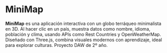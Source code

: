# MiniMap
**MiniMap** es una aplicación interactiva con un globo terráqueo minimalista en 3D. Al hacer clic en un país, muestra datos como nombre, idioma, población y clima, usando APIs como Rest Countries y OpenWeatherMap. Diseñado con Three.js, combina visuales modernos con aprendizaje, ideal para explorar culturas. Proyecto DAW de 2º año.
